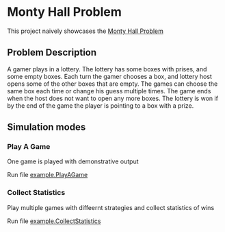 # Monty Hall Problem

This project naively showcases the [Monty Hall Problem](https://en.wikipedia.org/wiki/Monty_Hall_problem)

## Problem Description

A gamer plays in a lottery. 
The lottery has some boxes with prises, and some empty boxes.
Each turn the gamer chooses a box, and lottery host opens some of the other boxes that are empty.
The games can choose the same box each time or change his guess multiple times.
The game ends when the host does not want to open any more boxes.
The lottery is won if by the end of the game the player is pointing to a box with a prize.

## Simulation modes

### Play A Game

One game is played with demonstrative output

Run file [example.PlayAGame](src/main/kotlin/example/PlayAGame.kt)


### Collect Statistics

Play multiple games with diffeernt strategies and collect statistics of wins

Run file [example.CollectStatistics](src/main/kotlin/example/CollectStatistics.kt)